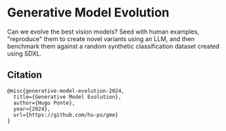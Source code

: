 # Generative Model Evolution

Can we evolve the best vision models? Seed with human examples, "reproduce" them to create novel variants using an LLM, and then benchmark them against a random synthetic classification dataset created using SDXL.

## Citation

```
@misc{generative-model-evolution-2024,
  title={Generative Model Evolution},
  author={Hugo Ponte},
  year={2024},
  url={https://github.com/hu-po/gme}
}
```
